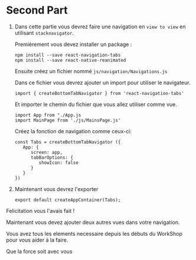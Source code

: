 # Second Part

1) Dans cette partie vous devrez faire une navigation en ```view to view``` en utilisant ```stacknavigator```.

   Premièrement vous devez installer un package :

   ```
   npm install --save react-navigation-tabs
   npm install --save react-native-reanimated
   ```
   
   Ensuite créez un fichier nommé ```js/navigation/Navigations.js```

   Dans ce fichier vous devrez ajouter un import pour utiliser le navigateur.
    
   ```
   import { createBottomTabNavigator } from 'react-navigation-tabs'
   ```
   
   Et importer le chemin du fichier que vous allez utiliser comme vue.
    
   ```
   import App from "./App.js
   import MainPage from './js/MainsPage.js'
   ```
      
   Créez la fonction de navigation comme ceux-ci:

   ```
   const Tabs = createBottomTabNavigator ({
      App: {
         screen: app,
         tabBarOptions: {
            showIcon: false
         }
      }
   })
   ```
   
 5) Maintenant vous devrez l'exporter
 
    ```
    export default createAppContainer(Tabs);
    ```
    
 Felicitation vous l'avais fait ! 
 
 Maintenant vous devez ajouter deux autres vues dans votre navigation. 
 
 Vous avez tous les elements necessaire depuis les débuts du WorkShop pour vous aider à la faire.

 Que la force soit avec vous 
